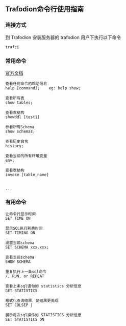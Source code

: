 ## Trafodion命令行使用指南

### 连接方式
到 Trafodion 安装服务器的 trafodion 用户下执行以下命令
```
trafci
```

### 常用命令
[官方文档](http://trafodion.apache.org/docs/command_interface/index.html#commands)

```
查看任何命令的帮助信息
help [command];    eg: help show;

查看所有表
show tables;

查看表结构
showddl [test1]

参看所有Schema
show schemas;

查看历史命令
history;

查看当前的所有环境变量
env;

查看表结构
invoke [table_name]


...
```

### 有用命令
```
让命令行显示时间
SET TIME ON

显示SQL执行耗费时间
SET TIMING ON

设置当前schema
SET SCHEMA xxx.xxx;

查看当前schema
SHOW SCHEMA

重复执行上一条sql命令
/, RUN, or REPEAT

查看上条sql语句的 statistics 分析信息
GET STATISTICS

格式化查询结果，使结果更美观
SET COLSEP |

展示每次sql操作的 STATISTICS 分析信息
SET STATISTICS ON
```
